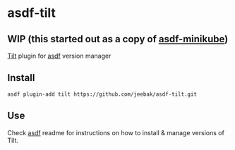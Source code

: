 # asdf-tilt

## WIP (this started out as a copy of [asdf-minikube](https://github.com/alvarobp/asdf-minikube))

[Tilt](https://github.com/windmilleng/tilt) plugin for [asdf](https://github.com/asdf-vm/asdf) version manager

## Install

```
asdf plugin-add tilt https://github.com/jeebak/asdf-tilt.git
```

## Use

Check [asdf](https://github.com/asdf-vm/asdf) readme for instructions on how to install & manage versions of Tilt.
